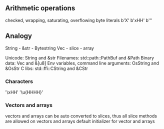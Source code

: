 ## Arithmetic operations
checked, wrapping, saturating, overflowing
byte literals b'X' b'xHH' b'\''

## Analogy
String - &str - Bytestring
Vec - slice - array

Unicode: String and &str
Filenames: std::path::PathBuf and &Path
Binary data: Vec<u8> and &[u8]
Env variables, command line arguments: OsString and &OsStr
C libs: std::ffi::CString and &CStr

### Characters
'\xHH' '\u{HHHH}'

### Vectors and arrays
vectors and arrays can be auto converted to slices, thus all slice methods are allowed on vectors and arrays
default initializer for vector and arrays
